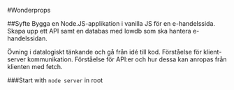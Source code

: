 #Wonderprops

##Syfte
Bygga en Node.JS-applikation i vanilla JS för en e-handelssida. 
Skapa upp ett API samt en databas med 
lowdb som ska hantera e-handelssidan.

Övning i datalogiskt tänkande och gå från idé till kod.
Förståelse för klient-server kommunikation.
Förståelse för API:er och hur dessa kan anropas från klienten med fetch.

###Start with `node server` in root

